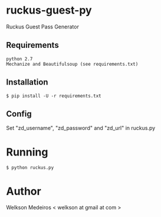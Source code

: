 # ruckus-guest-py
Ruckus Guest Pass Generator

## Requirements

```
python 2.7
Mechanize and Beautifulsoup (see requirements.txt)
```

## Installation

```
$ pip install -U -r requirements.txt
```
    
## Config

Set "zd_username", "zd_password" and "zd_url" in ruckus.py

# Running

```
$ python ruckus.py
```
    
# Author

Welkson Medeiros < welkson at gmail at com >
